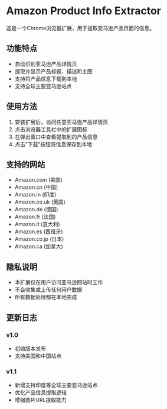 # Amazon Product Info Extractor

这是一个Chrome浏览器扩展，用于提取亚马逊产品页面的信息。

## 功能特点

- 自动识别亚马逊产品详情页
- 提取并显示产品标题、描述和主图
- 支持将产品信息下载到本地
- 支持全球主要亚马逊站点

## 使用方法

1. 安装扩展后，访问任意亚马逊产品详情页
2. 点击浏览器工具栏中的扩展图标
3. 在弹出窗口中查看提取到的产品信息
4. 点击"下载"按钮将信息保存到本地

## 支持的网站

- Amazon.com (美国)
- Amazon.cn (中国)
- Amazon.in (印度)
- Amazon.co.uk (英国)
- Amazon.de (德国)
- Amazon.fr (法国)
- Amazon.it (意大利)
- Amazon.es (西班牙)
- Amazon.co.jp (日本)
- Amazon.ca (加拿大)

## 隐私说明

- 本扩展仅在用户访问亚马逊网站时工作
- 不会收集或上传任何用户数据
- 所有数据处理都在本地完成

## 更新日志

### v1.0
- 初始版本发布
- 支持美国和中国站点

### v1.1
- 新增支持印度等全球主要亚马逊站点
- 优化产品信息提取逻辑
- 增强图片URL提取能力
